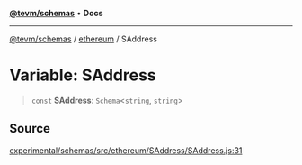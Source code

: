 [**@tevm/schemas**](../../README.md) • **Docs**

***

[@tevm/schemas](../../modules.md) / [ethereum](../README.md) / SAddress

# Variable: SAddress

> `const` **SAddress**: `Schema`\<`string`, `string`\>

## Source

[experimental/schemas/src/ethereum/SAddress/SAddress.js:31](https://github.com/evmts/tevm-monorepo/blob/main/experimental/schemas/src/ethereum/SAddress/SAddress.js#L31)
